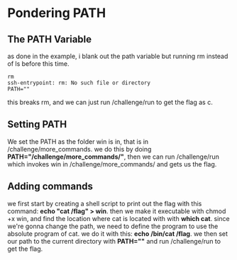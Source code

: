 # Pondering PATH

## The PATH Variable

as done in the example, i blank out the path variable but running rm instead of ls before this time.

```
rm
ssh-entrypoint: rm: No such file or directory
PATH=""
```

this breaks rm, and we can just run /challenge/run to get the flag as c.

## Setting PATH

We set the PATH as the folder win is in, that is in /challenge/more_commands. we do this by doing **PATH="/challenge/more_commands/"**, then we can run /challenge/run which invokes win in /challenge/more_commands/ and gets us the flag.

## Adding commands

we first start by creating a shell script to print out the flag with this command: **echo "cat /flag" > win**. then we make it executable with chmod +x win, and find the location where cat is located with with **which cat**. since we're gonna change the path, we need to define the program to use the absolute program of cat. we do it with this: **echo /bin/cat /flag**. we then set our path to the current directory with **PATH=""** and run /challenge/run to get the flag.
